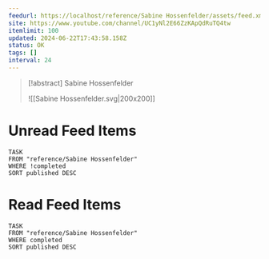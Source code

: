 ```yaml
---
feedurl: https://localhost/reference/Sabine Hossenfelder/assets/feed.xml
site: https://www.youtube.com/channel/UC1yNl2E66ZzKApQdRuTQ4tw
itemlimit: 100
updated: 2024-06-22T17:43:58.158Z
status: OK
tags: []
interval: 24
---
```


> [!abstract] Sabine Hossenfelder
> 
>
> ![[Sabine Hossenfelder.svg|200x200]]
# Unread Feed Items
~~~dataview
TASK
FROM "reference/Sabine Hossenfelder"
WHERE !completed
SORT published DESC
~~~

# Read Feed Items
~~~dataview
TASK
FROM "reference/Sabine Hossenfelder"
WHERE completed
SORT published DESC
~~~
